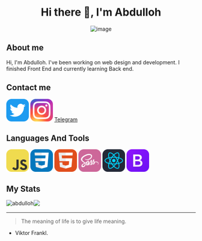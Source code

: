 <h1 align="center">Hi there 👋, I'm Abdulloh</h1>

<div align="center">
<picture>
 <source media="(prefers-color-scheme: dark)" srcset="https://encrypted-tbn0.gstatic.com/images?q=tbn:ANd9GcSzoReLj6mH35iFyHdfRosqZxqMIgLhXvx96b-X7HOLSi6XJYQspyb5s-vTI-IpDPfrk0U&usqp=CAU">
 <source media="(prefers-color-scheme: light)" srcset="https://encrypted-tbn0.gstatic.com/images?q=tbn:ANd9GcSzoReLj6mH35iFyHdfRosqZxqMIgLhXvx96b-X7HOLSi6XJYQspyb5s-vTI-IpDPfrk0U&usqp=CAU">
 <img alt="image" src="https://encrypted-tbn0.gstatic.com/images?q=tbn:ANd9GcSzoReLj6mH35iFyHdfRosqZxqMIgLhXvx96b-X7HOLSi6XJYQspyb5s-vTI-IpDPfrk0U&usqp=CAU">
</picture>
</div>

## About me

Hi, I'm Abdulloh. I've been working on web design and development. I finished Front End and currently learning Back end. 

## Contact me

<a href="https://twitter.com/a_mamanazirov"> <img alt="image" width="60" src="https://raw.githubusercontent.com/tandpfun/skill-icons/main/icons/Twitter.svg"></a>
<a href="https://www.instagram.com/abdulloh_mamanazirov/"><img alt="image" width="60" src="https://raw.githubusercontent.com/tandpfun/skill-icons/main/icons/Instagram.svg"></a>
<a href="https://t.me/Mr_Abdulloh">Telegram</a>

## Languages And Tools

<div>
<img alt="image" width="60" src="https://github.com/tandpfun/skill-icons/raw/main/icons/JavaScript.svg">
<img alt="image" width="60" src="https://github.com/tandpfun/skill-icons/raw/main/icons/CSS.svg">
<img alt="image" width="60" src="https://github.com/tandpfun/skill-icons/raw/main/icons/HTML.svg">
<img alt="image" width="60" src="https://github.com/tandpfun/skill-icons/raw/main/icons/Sass.svg">
<img alt="image" width="60" src="https://github.com/tandpfun/skill-icons/raw/main/icons/React-Dark.svg">
<img alt="image" width="60" src="https://github.com/tandpfun/skill-icons/raw/main/icons/Bootstrap.svg">
</div>

## My Stats

<div>
 
<p><img align="left" src="https://github-readme-stats.vercel.app/api/top-langs?username=Abdulloh-Mamanazirov&show_icons=true&locale=en&layout=compact&theme=tokyonight" alt="abdulloh" /></p>

<picture>
<source 
  srcset="https://github-readme-stats.vercel.app/api?username=Abdulloh-Mamanazirov&show_icons=true&theme=tokyonight"
  media="(prefers-color-scheme: dark)"
/>
<source
  srcset="https://github-readme-stats.vercel.app/api?username=Abdulloh-Mamanazirov&show_icons=true"
  media="(prefers-color-scheme: light), (prefers-color-scheme: no-preference)"
/>
<img src="https://github-readme-stats.vercel.app/api?username=Abdulloh-Mamanazirov&show_icons=true" />
</picture>
</div>



---
>The meaning of life is to give life meaning. 
- Viktor Frankl.
<!--

Here are some ideas to get you started:

- 🔭 I’m currently working on ...
- 🌱 I’m currently learning React
- 📫 How to reach me: abdullajonmamanazirov@gmail.com

-->
